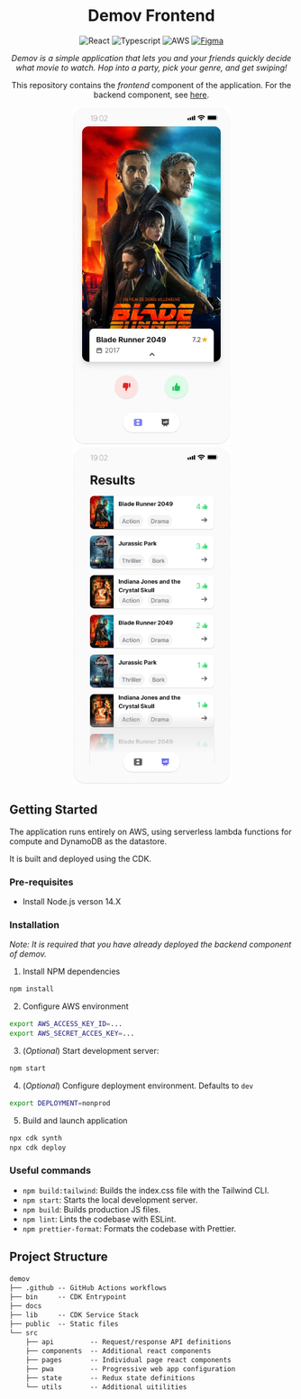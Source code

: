 <div align="center">

# Demov Frontend
![React](https://img.shields.io/badge/React-20232A?style=for-the-badge&logo=react&logoColor=61DAFB)
![Typescript](https://img.shields.io/badge/TypeScript-007ACC?style=for-the-badge&logo=typescript&logoColor=white)
![AWS](https://img.shields.io/badge/Amazon_AWS-232F3E?style=for-the-badge&logo=amazon-aws&logoColor=white)
[![Figma](https://img.shields.io/badge/Figma-F24E1E?style=for-the-badge&logo=figma&logoColor=white)](https://www.figma.com/file/Jz8Zi0DbDhMoh5IeIV2K9R/Demov-UI?type=design&node-id=7520%3A482&mode=design&t=8qv6Pxz1skv4NZgp-1)

_Demov is a simple application that lets you and your friends quickly decide what movie to watch. Hop into a party, pick your genre, and get swiping!_

This repository contains the *frontend* component of the application. For the backend component, see [here](https://github.com/cgund98/demov).

<img src="./docs/Swiping.png" alt="swiping" height="600"/>
<img src="./docs/Stats.png" alt="stats" height="600"/>
</div>

## Getting Started

The application runs entirely on AWS, using serverless lambda functions for compute and DynamoDB as the datastore.

It is built and deployed using the CDK.

### Pre-requisites
* Install Node.js verson 14.X

### Installation

*Note: It is required that you have already deployed the backend component of demov.*

1. Install NPM dependencies
```bash
npm install
```

2. Configure AWS environment
```bash
export AWS_ACCESS_KEY_ID=...
export AWS_SECRET_ACCES_KEY=...
```

3. (_Optional_) Start development server:
```bash
npm start
```


4. (_Optional_) Configure deployment environment.  Defaults to `dev`
```bash
export DEPLOYMENT=nonprod
```

5. Build and launch application
```bash
npx cdk synth
npx cdk deploy
```

### Useful commands

* `npm build:tailwind`: Builds the index.css file with the Tailwind CLI.
* `npm start`: Starts the local development server. 
* `npm build`: Builds production JS files. 
* `npm lint`: Lints the codebase with ESLint.
* `npm prettier-format`: Formats the codebase with Prettier.

## Project Structure
```
demov
├── .github -- GitHub Actions workflows
├── bin     -- CDK Entrypoint
├── docs
├── lib     -- CDK Service Stack
├── public  -- Static files
└── src
    ├── api         -- Request/response API definitions
    ├── components  -- Additional react components
    ├── pages       -- Individual page react components
    ├── pwa         -- Progressive web app configuration
    ├── state       -- Redux state definitions
    └── utils       -- Additional uitilities
```